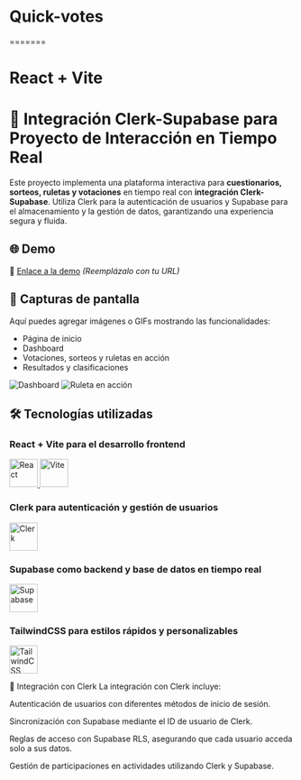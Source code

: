 # Quick-votes
=======
# React + Vite

# 🚀 Integración Clerk-Supabase para Proyecto de Interacción en Tiempo Real

Este proyecto implementa una plataforma interactiva para **cuestionarios, sorteos, ruletas y votaciones** en tiempo real con **integración Clerk-Supabase**. Utiliza Clerk para la autenticación de usuarios y Supabase para el almacenamiento y la gestión de datos, garantizando una experiencia segura y fluida.

## 🌐 Demo
🔗 [Enlace a la demo](#) _(Reemplázalo con tu URL)_

## 📸 Capturas de pantalla
Aquí puedes agregar imágenes o GIFs mostrando las funcionalidades:
- Página de inicio
- Dashboard
- Votaciones, sorteos y ruletas en acción
- Resultados y clasificaciones

![Dashboard](https://via.placeholder.com/600x300)
![Ruleta en acción](https://via.placeholder.com/600x300)


## 🛠️ Tecnologías utilizadas

### React + Vite para el desarrollo frontend
<a href="https://react.dev/">
  <img src="https://upload.wikimedia.org/wikipedia/commons/a/a7/React-icon.svg" alt="React" width="50"/>
</a>
<a href="https://vitejs.dev/">
  <img src="https://upload.wikimedia.org/wikipedia/commons/f/f1/Vitejs-logo.svg" alt="Vite" width="50"/>
</a>

### Clerk para autenticación y gestión de usuarios
<a href="https://clerk.dev/">
  <img src="https://clerk.com/logo.svg" alt="Clerk" width="50"/>
</a>

### Supabase como backend y base de datos en tiempo real
<a href="https://supabase.com/">
  <img src="https://supabase.com/images/logo.svg" alt="Supabase" width="50"/>
</a>

### TailwindCSS para estilos rápidos y personalizables
<a href="https://tailwindcss.com/">
  <img src="https://upload.wikimedia.org/wikipedia/commons/d/d5/Tailwind_CSS_Logo.svg" alt="TailwindCSS" width="50"/>
</a>


🔗 Integración con Clerk
La integración con Clerk incluye:

Autenticación de usuarios con diferentes métodos de inicio de sesión.

Sincronización con Supabase mediante el ID de usuario de Clerk.

Reglas de acceso con Supabase RLS, asegurando que cada usuario acceda solo a sus datos.

Gestión de participaciones en actividades utilizando Clerk y Supabase.
